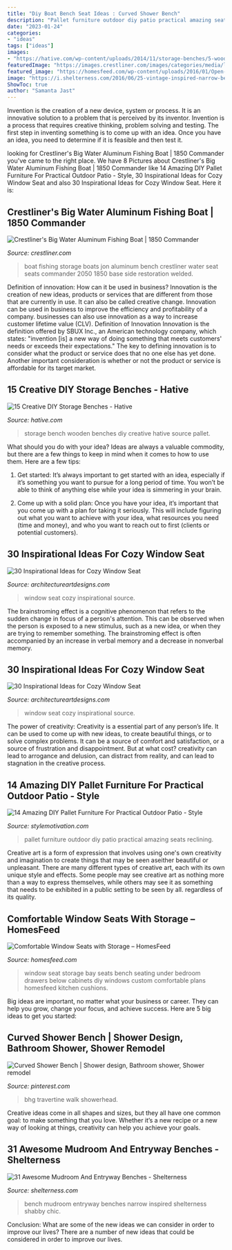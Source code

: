 ```yaml
---
title: "Diy Boat Bench Seat Ideas : Curved Shower Bench"
description: "Pallet furniture outdoor diy patio practical amazing seats reclining"
date: "2023-01-24"
categories:
- "ideas"
tags: ["ideas"]
images:
- "https://hative.com/wp-content/uploads/2014/11/storage-benches/5-wooden-storage-bench.jpg"
featuredImage: "https://images.crestliner.com/images/categories/media/large/media_97305.jpg"
featured_image: "https://homesfeed.com/wp-content/uploads/2016/01/Open-Window-Seats-With-Storage-Of-Bay-Window.jpg"
image: "https://i.shelterness.com/2016/06/25-vintage-inspired-narrow-bench.jpg"
ShowToc: true
author: "Samanta Jast"
---
```



Invention is the creation of a new device, system or process. It is an innovative solution to a problem that is perceived by its inventor. Invention is a process that requires creative thinking, problem solving and testing. The first step in inventing something is to come up with an idea. Once you have an idea, you need to determine if it is feasible and then test it.

	

		
looking for Crestliner&#039;s Big Water Aluminum Fishing Boat | 1850 Commander you've came to the right place. We have 8 Pictures about Crestliner&#039;s Big Water Aluminum Fishing Boat | 1850 Commander like 14 Amazing DIY Pallet Furniture For Practical Outdoor Patio - Style, 30 Inspirational Ideas for Cozy Window Seat and also 30 Inspirational Ideas for Cozy Window Seat. Here it is:
		
    
## Crestliner&#039;s Big Water Aluminum Fishing Boat | 1850 Commander

<img loading=lazy src="https://images.crestliner.com/images/categories/media/large/media_97305.jpg" onerror="this.onerror=null;this.src='https://tse1.mm.bing.net/th?id=OIP.A_YJBJYwhcN4cNutSzg0cgHaE0&amp;pid=15.1';" alt="Crestliner&#039;s Big Water Aluminum Fishing Boat | 1850 Commander">

_Source: crestliner.com_

>boat fishing storage boats jon aluminum bench crestliner water seat seats commander 2050 1850 base side restoration welded. 

	

Definition of innovation: How can it be used in business?
Innovation is the creation of new ideas, products or services that are different from those that are currently in use. It can also be called creative change. Innovation can be used in business to improve the efficiency and profitability of a company. businesses can also use innovation as a way to increase customer lifetime value (CLV). Definition of Innovation
Innovation is the definition offered by SBUX Inc., an American technology company, which states: "invention [is] a new way of doing something that meets customers' needs or exceeds their expectations." The key to defining innovation is to consider what the product or service does that no one else has yet done. Another important consideration is whether or not the product or service is affordable for its target market.

    
## 15 Creative DIY Storage Benches - Hative

<img loading=lazy src="https://hative.com/wp-content/uploads/2014/11/storage-benches/5-wooden-storage-bench.jpg" onerror="this.onerror=null;this.src='https://tse1.mm.bing.net/th?id=OIP.6xvnOrybL_qwKMhs1-1PegHaHa&amp;pid=15.1';" alt="15 Creative DIY Storage Benches - Hative">

_Source: hative.com_

>storage bench wooden benches diy creative hative source pallet. 

	

What should you do with your idea?
Ideas are always a valuable commodity, but there are a few things to keep in mind when it comes to how to use them. Here are a few tips: 
1. Get started: It’s always important to get started with an idea, especially if it’s something you want to pursue for a long period of time. You won’t be able to think of anything else while your idea is simmering in your brain.

2. Come up with a solid plan: Once you have your idea, it’s important that you come up with a plan for taking it seriously. This will include figuring out what you want to achieve with your idea, what resources you need (time and money), and who you want to reach out to first (clients or potential customers). 


    
## 30 Inspirational Ideas For Cozy Window Seat

<img loading=lazy src="https://www.architectureartdesigns.com/wp-content/uploads/2013/07/howellcustombuild._com.jpg" onerror="this.onerror=null;this.src='https://tse1.mm.bing.net/th?id=OIP.eN3TTRrfYGF0IxSuB6UTQAHaLL&amp;pid=15.1';" alt="30 Inspirational Ideas for Cozy Window Seat">

_Source: architectureartdesigns.com_

>window seat cozy inspirational source. 

	

The brainstroming effect is a cognitive phenomenon that refers to the sudden change in focus of a person's attention. This can be observed when the person is exposed to a new stimulus, such as a new idea, or when they are trying to remember something. The brainstroming effect is often accompanied by an increase in verbal memory and a decrease in nonverbal memory.

    
## 30 Inspirational Ideas For Cozy Window Seat

<img loading=lazy src="https://www.architectureartdesigns.com/wp-content/uploads/2013/07/cameokitchensonline._com1.jpg" onerror="this.onerror=null;this.src='https://tse3.mm.bing.net/th?id=OIP.wIlJfs5a7_pjcdtI1nT02wHaJ4&amp;pid=15.1';" alt="30 Inspirational Ideas for Cozy Window Seat">

_Source: architectureartdesigns.com_

>window seat cozy inspirational source. 

	

The power of creativity:
Creativity is a essential part of any person’s life. It can be used to come up with new ideas, to create beautiful things, or to solve complex problems. It can be a source of comfort and satisfaction, or a source of frustration and disappointment. But at what cost? creativity can lead to arrogance and delusion, can distract from reality, and can lead to stagnation in the creative process.

    
## 14 Amazing DIY Pallet Furniture For Practical Outdoor Patio - Style

<img loading=lazy src="https://homebnc.com/homeimg/2017/04/06-outdoor-pallet-furniture-ideas-homebnc.jpg" onerror="this.onerror=null;this.src='https://tse4.mm.bing.net/th?id=OIP.FM5miS-LhcFt3zsXLSSkdgHaJ4&amp;pid=15.1';" alt="14 Amazing DIY Pallet Furniture For Practical Outdoor Patio - Style">

_Source: stylemotivation.com_

>pallet furniture outdoor diy patio practical amazing seats reclining. 

	

Creative art is a form of expression that involves using one's own creativity and imagination to create things that may be seen aseither beautiful or unpleasant. There are many different types of creative art, each with its own unique style and effects. Some people may see creative art as nothing more than a way to express themselves, while others may see it as something that needs to be exhibited in a public setting to be seen by all. regardless of its quality.

    
## Comfortable Window Seats With Storage – HomesFeed

<img loading=lazy src="https://homesfeed.com/wp-content/uploads/2016/01/Open-Window-Seats-With-Storage-Of-Bay-Window.jpg" onerror="this.onerror=null;this.src='https://tse1.mm.bing.net/th?id=OIP.T_ViS_Rl72ef5fJBhDZmZQHaFj&amp;pid=15.1';" alt="Comfortable Window Seats with Storage – HomesFeed">

_Source: homesfeed.com_

>window seat storage bay seats bench seating under bedroom drawers below cabinets diy windows custom comfortable plans homesfeed kitchen cushions. 

	

Big ideas are important, no matter what your business or career. They can help you grow, change your focus, and achieve success. Here are 5 big ideas to get you started: 

    
## Curved Shower Bench | Shower Design, Bathroom Shower, Shower Remodel

<img loading=lazy src="https://i.pinimg.com/736x/ae/b2/3a/aeb23aeb506704e9452730faa6c4a060.jpg" onerror="this.onerror=null;this.src='https://tse4.mm.bing.net/th?id=OIP.EAH9rDMll9wWCbSQ0rZM-wHaJ3&amp;pid=15.1';" alt="Curved Shower Bench | Shower design, Bathroom shower, Shower remodel">

_Source: pinterest.com_

>bhg travertine walk showerhead. 

	

Creative ideas come in all shapes and sizes, but they all have one common goal: to make something that you love. Whether it’s a new recipe or a new way of looking at things, creativity can help you achieve your goals.

    
## 31 Awesome Mudroom And Entryway Benches - Shelterness

<img loading=lazy src="https://i.shelterness.com/2016/06/25-vintage-inspired-narrow-bench.jpg" onerror="this.onerror=null;this.src='https://tse2.mm.bing.net/th?id=OIP.IQtSVeb9z8JeXQ2uCaJo0wHaLA&amp;pid=15.1';" alt="31 Awesome Mudroom And Entryway Benches - Shelterness">

_Source: shelterness.com_

>bench mudroom entryway benches narrow inspired shelterness shabby chic. 

	

Conclusion: What are some of the new ideas we can consider in order to improve our lives?
There are a number of new ideas that could be considered in order to improve our lives.

